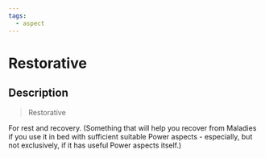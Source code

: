 ```yaml
---
tags:
  - aspect
---
```


# Restorative

## Description

> Restorative

For rest and recovery. (Something that will help you recover from Maladies if you use it in bed with sufficient suitable Power aspects - especially, but not exclusively, if it has useful Power aspects itself.)